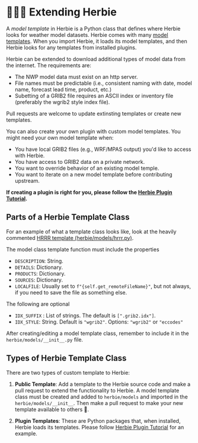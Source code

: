 # 👷🏻‍♂️ Extending Herbie

A _model template_ in Herbie is a Python class that defines where Herbie looks for weather model datasets. Herbie comes with many [model templates](https://github.com/blaylockbk/Herbie/tree/main/src/herbie/models). When you import Herbie, it loads its model templates, and then Herbie looks for any templates from installed plugins.

Herbie can be extended to download additional types of model data from the internet. The requirements are:

- The NWP model data must exist on an http server.
- File names must be predictable (i.e., consistent naming with date, model name, forecast lead time, product, etc.)
- Subetting of a GRIB2 file requires an ASCII index or inventory file (preferably the wgrib2 style index file).

Pull requests are welcome to update extinsting templates or create new templates.

You can also create your own plugin with custom model templates. You might need your own model template when:

- You have local GRIB2 files (e.g., WRF/MPAS output) you'd like to access with Herbie.
- You have access to GRIB2 data on a private network.
- You want to override behavior of an existing model temple.
- You want to iterate on a new model template before contributing upstream.

**If creating a plugin is right for you, please follow the [Herbie Plugin Tutorial](https://github.com/blaylockbk/herbie-plugin-tutorial).**

## Parts of a Herbie Template Class

For an example of what a template class looks like, look at the heavily commented [HRRR template (herbie/models/hrrr.py)](https://github.com/blaylockbk/Herbie/blob/main/src/herbie/models/hrrr.py).

The model class template function must include the properties

- `DESCRIPTION`: String.
- `DETAILS`: Dictionary.
- `PRODUCTS`: Dictionary.
- `SOURCES`: Dictionary.
- `LOCALFILE`: Usually set to `f"{self.get_remoteFileName}"`, but not always, if you need to save the file as something else.

The following are optional

- `IDX_SUFFIX` : List of strings. The default is `[".grib2.idx"]`.
- `IDX_STYLE`: String. Default is `"wgrib2"`. Options: `"wgrib2"` or `"eccodes"`

After creating/editing a model template class, remember to include it in the `herbie/models/__init__.py` file.


## Types of Herbie Template Class

There are two types of custom template to Herbie:

1. **Public Template**: Add a template to the Herbie source code and make a pull request to extend the functionality to Herbie. A model template class must be created and added to `herbie/models` and imported in the `herbie/models/__init__`. Then make a pull request to make your new template available to others 🙂.

1. **Plugin Templates**: These are Python packages that, when installed, Herbie loads its templates. Please follow [Herbie Plugin Tutorial](https://github.com/blaylockbk/herbie-plugin-tutorial) for an example.
